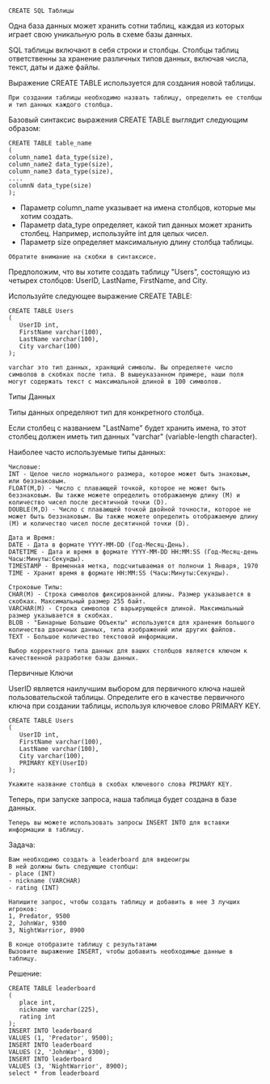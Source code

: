 ```roomsql
CREATE SQL Таблицы
```

Одна база данных может хранить сотни таблиц, каждая из которых играет свою уникальную роль в схеме базы данных. 

SQL таблицы включают в себя строки и столбцы. Столбцы таблиц ответственны за хранение различных типов данных, включая числа, текст, даты и даже файлы.

Выражение CREATE TABLE используется для создания новой таблицы.

```roomsql
При создании таблицы необходимо назвать таблицу, определить ее столбцы и тип данных каждого столбца.
```

Базовый синтаксис выражения CREATE TABLE выглядит следующим образом:
```roomsql
CREATE TABLE table_name
(
column_name1 data_type(size),
column_name2 data_type(size),
column_name3 data_type(size),
....
columnN data_type(size)
);
```

- Параметр column_name указывает на имена столбцов, которые мы хотим создать.
- Параметр data_type определяет, какой тип данных может хранить столбец. Например, используйте int для целых чисел.
- Параметр size определяет максимальную длину столбца таблицы.

```roomsql
Обратите внимание на скобки в синтаксисе.
```

Предположим, что вы хотите создать таблицу "Users", состоящую из четырех столбцов: UserID, LastName, FirstName, and City.

Используйте следующее выражение CREATE TABLE:
```roomsql
CREATE TABLE Users
(
   UserID int,
   FirstName varchar(100), 
   LastName varchar(100),
   City varchar(100)
);
```

```roomsql
varchar это тип данных, хранящий символы. Вы определяете число символов в скобках после типа. В вышеуказанном примере, наши поля могут содержать текст с максимальной длиной в 100 символов.
```

Типы Данных

Типы данных определяют тип для конкретного столбца.

Если столбец с названием "LastName" будет хранить имена, то этот столбец должен иметь тип данных "varchar" (variable-length character).

Наиболее часто используемые типы данных:

```roomsql
Числовые:
INT - Целое число нормального размера, которое может быть знаковым, или беззнаковым.
FLOAT(M,D) - Число с плавающей точкой, которое не может быть беззнаковым. Вы также можете определить отображаемую длину (M) и количество чисел после десятичной точки (D).
DOUBLE(M,D) - Число с плавающей точкой двойной точности, которое не может быть беззнаковым. Вы также можете определить отображаемую длину (M) и количество чисел после десятичной точки (D).
```

```roomsql
Дата и Время:
DATE - Дата в формате YYYY-MM-DD (Год-Месяц-День).
DATETIME - Дата и время в формате YYYY-MM-DD HH:MM:SS (Год-Месяц-день Часы:Минуты:Секунды).
TIMESTAMP - Временная метка, подсчитываемая от полночи 1 Января, 1970
TIME - Хранит время в формате HH:MM:SS (Часы:Минуты:Секунды).
```

```roomsql
Строковые Типы:
CHAR(M) - Строка символов фиксированной длины. Размер указывается в скобках. Максимальный размер 255 байт.
VARCHAR(M) - Строка символов с варьирующейся длиной. Максимальный размер указывается в скобках.
BLOB - "Бинарные Большие Объекты" используются для хранения большого количества двоичных данных, типа изображений или других файлов. 
TEXT - Большое количество текстовой информации.
```

```roomsql
Выбор корректного типа данных для ваших столбцов является ключом к качественной разработке базы данных.
```

Первичные Ключи

UserID является наилучшим выбором для первичного ключа нашей пользовательской таблицы.
Определите его в качестве первичного ключа при создании таблицы, используя ключевое слово PRIMARY KEY.

```roomsql
CREATE TABLE Users
(
   UserID int,
   FirstName varchar(100),
   LastName varchar(100),
   City varchar(100),
   PRIMARY KEY(UserID)
);
```

```roomsql
Укажите название столбца в скобах ключевого слова PRIMARY KEY.
```

Теперь, при запуске запроса, наша таблица будет создана в базе данных.

```roomsql
Теперь вы можете использовать запросы INSERT INTO для вставки информации в таблицу.
```

Задача:
```roomsql
Вам необходимо создать a leaderboard для видеоигры
В ней должны быть следующие столбцы:
- place (INT)
- nickname (VARCHAR)
- rating (INT)

Напишите запрос, чтобы создать таблицу и добавить в нее 3 лучших игроков:
1, Predator, 9500
2, JohnWar, 9300
3, NightWarrior, 8900

В конце отобразите таблицу с результатами
Вызовите выражение INSERT, чтобы добавить необходимые данные в таблицу.
```
Решение:
```roomsql
CREATE TABLE leaderboard
(
   place int,
   nickname varchar(225), 
   rating int
);
INSERT INTO leaderboard
VALUES (1, 'Predator', 9500);
INSERT INTO leaderboard
VALUES (2, 'JohnWar', 9300);
INSERT INTO leaderboard
VALUES (3, 'NightWarrior', 8900);
select * from leaderboard
```